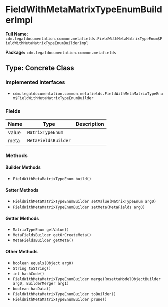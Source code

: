# FieldWithMetaMatrixTypeEnumBuilderImpl

**Full Name:** `cdm.legaldocumentation.common.metafields.FieldWithMetaMatrixTypeEnum$FieldWithMetaMatrixTypeEnumBuilderImpl`

**Package:** `cdm.legaldocumentation.common.metafields`

## Type: Concrete Class

### Implemented Interfaces

- `cdm.legaldocumentation.common.metafields.FieldWithMetaMatrixTypeEnum$FieldWithMetaMatrixTypeEnumBuilder`

### Fields

| Name | Type | Description |
|------|------|-------------|
| value | `MatrixTypeEnum` |  |
| meta | `MetaFieldsBuilder` |  |

### Methods

#### Builder Methods

- `FieldWithMetaMatrixTypeEnum build()`

#### Setter Methods

- `FieldWithMetaMatrixTypeEnumBuilder setValue(MatrixTypeEnum arg0)`
- `FieldWithMetaMatrixTypeEnumBuilder setMeta(MetaFields arg0)`

#### Getter Methods

- `MatrixTypeEnum getValue()`
- `MetaFieldsBuilder getOrCreateMeta()`
- `MetaFieldsBuilder getMeta()`

#### Other Methods

- `boolean equals(Object arg0)`
- `String toString()`
- `int hashCode()`
- `FieldWithMetaMatrixTypeEnumBuilder merge(RosettaModelObjectBuilder arg0, BuilderMerger arg1)`
- `boolean hasData()`
- `FieldWithMetaMatrixTypeEnumBuilder toBuilder()`
- `FieldWithMetaMatrixTypeEnumBuilder prune()`

